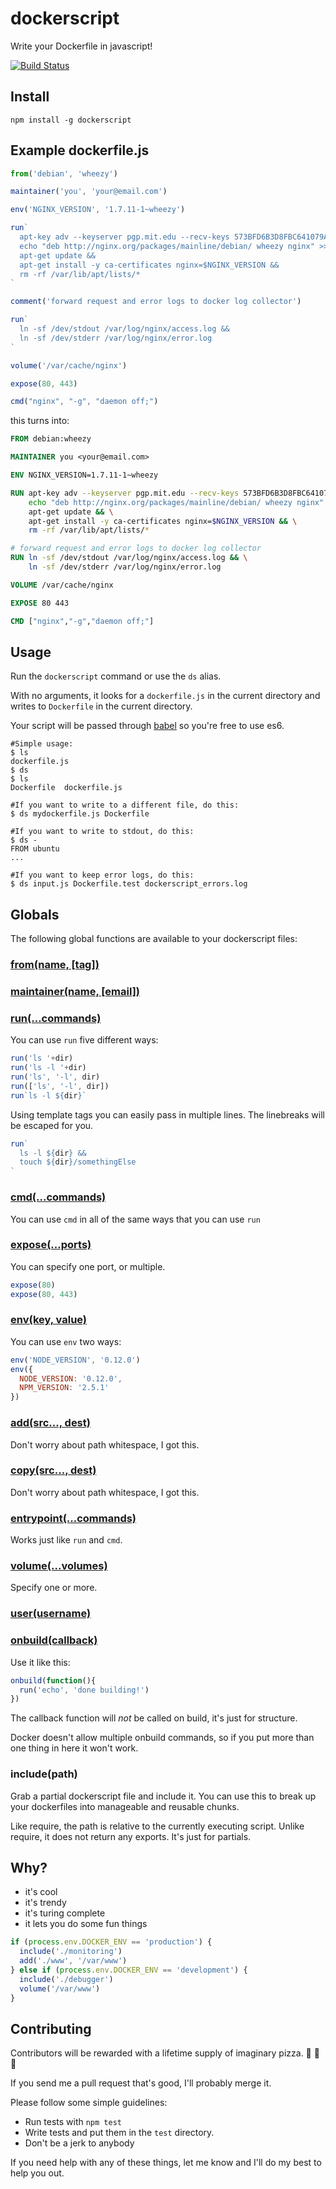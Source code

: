 # dockerscript
Write your Dockerfile in javascript!

[![Build Status](https://travis-ci.org/devTristan/dockerscript.svg?branch=master)](https://travis-ci.org/devTristan/dockerscript)

## Install

```console
npm install -g dockerscript
```

## Example dockerfile.js

```javascript
from('debian', 'wheezy')

maintainer('you', 'your@email.com')

env('NGINX_VERSION', '1.7.11-1~wheezy')

run`
  apt-key adv --keyserver pgp.mit.edu --recv-keys 573BFD6B3D8FBC641079A6ABABF5BD827BD9BF62 &&
  echo "deb http://nginx.org/packages/mainline/debian/ wheezy nginx" >> /etc/apt/sources.list &&
  apt-get update &&
  apt-get install -y ca-certificates nginx=$NGINX_VERSION &&
  rm -rf /var/lib/apt/lists/*
`

comment('forward request and error logs to docker log collector')

run`
  ln -sf /dev/stdout /var/log/nginx/access.log &&
  ln -sf /dev/stderr /var/log/nginx/error.log
`

volume('/var/cache/nginx')

expose(80, 443)

cmd("nginx", "-g", "daemon off;")
```

this turns into:

```Dockerfile
FROM debian:wheezy

MAINTAINER you <your@email.com>

ENV NGINX_VERSION=1.7.11-1~wheezy

RUN apt-key adv --keyserver pgp.mit.edu --recv-keys 573BFD6B3D8FBC641079A6ABABF5BD827BD9BF62 && \
    echo "deb http://nginx.org/packages/mainline/debian/ wheezy nginx" >> /etc/apt/sources.list && \
    apt-get update && \
    apt-get install -y ca-certificates nginx=$NGINX_VERSION && \
    rm -rf /var/lib/apt/lists/*

# forward request and error logs to docker log collector
RUN ln -sf /dev/stdout /var/log/nginx/access.log && \
    ln -sf /dev/stderr /var/log/nginx/error.log

VOLUME /var/cache/nginx

EXPOSE 80 443

CMD ["nginx","-g","daemon off;"]
```

## Usage

Run the `dockerscript` command or use the `ds` alias.

With no arguments, it looks for a `dockerfile.js` in the current directory and writes to `Dockerfile` in the current directory.

Your script will be passed through [babel](https://babeljs.io/) so you're free to use es6.

```console
#Simple usage:
$ ls
dockerfile.js
$ ds
$ ls
Dockerfile  dockerfile.js

#If you want to write to a different file, do this:
$ ds mydockerfile.js Dockerfile

#If you want to write to stdout, do this:
$ ds -
FROM ubuntu
...

#If you want to keep error logs, do this:
$ ds input.js Dockerfile.test dockerscript_errors.log
```

## Globals

The following global functions are available to your dockerscript files:

### [from(name, [tag])](https://docs.docker.com/reference/builder/#from)

### [maintainer(name, [email])](https://docs.docker.com/reference/builder/#maintainer)

### [run(...commands)](https://docs.docker.com/reference/builder/#run)

You can use `run` five different ways:

```javascript
run('ls '+dir)
run('ls -l '+dir)
run('ls', '-l', dir)
run(['ls', '-l', dir])
run`ls -l ${dir}`
```

Using template tags you can easily pass in multiple lines. The linebreaks will be escaped for you.

```javascript
run`
  ls -l ${dir} &&
  touch ${dir}/somethingElse
`
```

### [cmd(...commands)](https://docs.docker.com/reference/builder/#cmd)

You can use `cmd` in all of the same ways that you can use `run`

### [expose(...ports)](https://docs.docker.com/reference/builder/#expose)

You can specify one port, or multiple.

```javascript
expose(80)
expose(80, 443)
```

### [env(key, value)](https://docs.docker.com/reference/builder/#env)

You can use `env` two ways:

```javascript
env('NODE_VERSION', '0.12.0')
env({
  NODE_VERSION: '0.12.0',
  NPM_VERSION: '2.5.1'
})
```

### [add(src..., dest)](https://docs.docker.com/reference/builder/#add)

Don't worry about path whitespace, I got this.

### [copy(src..., dest)](https://docs.docker.com/reference/builder/#copy)

Don't worry about path whitespace, I got this.

### [entrypoint(...commands)](https://docs.docker.com/reference/builder/#entrypoint)

Works just like `run` and `cmd`.

### [volume(...volumes)](https://docs.docker.com/reference/builder/#volume)

Specify one or more.

### [user(username)](https://docs.docker.com/reference/builder/#user)

### [onbuild(callback)](https://docs.docker.com/reference/builder/#onbuild)

Use it like this:

```javascript
onbuild(function(){
  run('echo', 'done building!')
})
```

The callback function will *not* be called on build, it's just for structure.

Docker doesn't allow multiple onbuild commands, so if you put more than one thing in here it won't work.

### include(path)

Grab a partial dockerscript file and include it. You can use this to break up your dockerfiles into manageable and reusable chunks.

Like require, the path is relative to the currently executing script. Unlike require, it does not return any exports. It's just for partials.

## Why?

 - it's cool
 - it's trendy
 - it's turing complete
 - it lets you do some fun things

```javascript
if (process.env.DOCKER_ENV == 'production') {
  include('./monitoring')
  add('./www', '/var/www')
} else if (process.env.DOCKER_ENV == 'development') {
  include('./debugger')
  volume('/var/www')
}
```

## Contributing

Contributors will be rewarded with a lifetime supply of imaginary pizza. :pizza: :pizza: :pizza:

If you send me a pull request that's good, I'll probably merge it.

Please follow some simple guidelines:

 - Run tests with `npm test`
 - Write tests and put them in the `test` directory.
 - Don't be a jerk to anybody

If you need help with any of these things, let me know and I'll do my best to help you out.